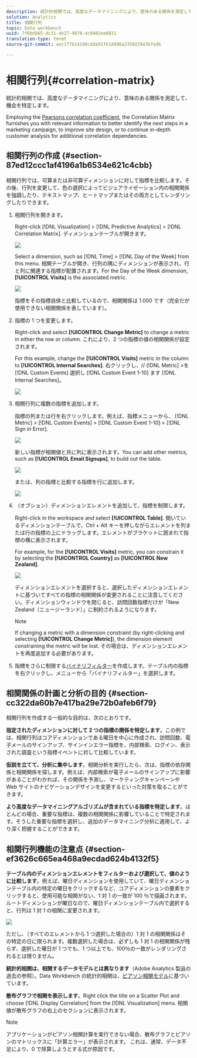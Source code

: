 ```yaml
---
description: 統計的相関では、高度なデータマイニングにより、意味のある関係を測定して、機会を特定します。
solution: Analytics
title: 相関行列
topic: Data workbench
uuid: 7f6bdb65-dc31-4e27-9870-4c9402ee6031
translation-type: tm+mt
source-git-commit: aec1f7b14198cdde91f61d490a235022943bfedb

---
```



# 相関行列{#correlation-matrix}

統計的相関では、高度なデータマイニングにより、意味のある関係を測定して、機会を特定します。

Employing the [Pearsons correlation coefficient](../../../../home/c-get-started/c-analysis-vis/c-correlation-analysis/c-correlation-pearsons.md#concept-5996cb8c89fd4df5b47b7318e7a1d29c), the Correlation Matrix furnishes you with relevant information to better identify the next steps in a marketing campaign, to improve site design, or to continue in-depth customer analysis for additional correlation dependencies.

## 相関行列の作成 {#section-87ed12ccc1af4196a1b6534e621c4cbb}

相関行列では、可算または非可算ディメンションに対して指標を比較します。その後、行列を変更して、色の選択によってビジュアライゼーション内の相関関係を強調したり、テキストマップ、ヒートマップまたはその両方としてレンダリングしたりできます。

1. 相関行列を開きます。

   Right-click [!DNL Visualization] > [!DNL Predictive Analytics] > [!DNL Correlation Matrix]. ディメンションテーブルが開きます。

   ![](assets/correlation_matrix_2.png)

   Select a dimension, such as [!DNL Time] > [!DNL Day of the Week] from this menu. 相関テーブルが開き、行列の隅にディメンションが表示され、行と列に関連する指標が配置されます。For the Day of the Week dimension, **[!UICONTROL Visits]** is the associated metric.

   ![](assets/correlation_matrix_1.png)

   指標をその指標自体と比較しているので、相関関係は 1.000 です（完全だが使用できない相関関係を表しています）。

1. 指標の 1 つを変更します。

   Right-click and select **[!UICONTROL Change Metric]** to change a metric in either the row or column. これにより、2 つの指標の値の相関関係が設定されます。

   For this example, change the **[!UICONTROL Visits]** metric in the column to **[!UICONTROL Internal Searches]**. 右クリックし、// [!DNL Metric] >を [!DNL Custom Events] 選択し [!DNL Custom Event 1-10] ます [!DNL Internal Searches]。

   ![](assets/correlation_matrix_change_metric.png)

1. 相関行列に複数の指標を追加します。

   指標の列または行を右クリックします。例えば、指標メニューから、 [!DNL Metric] > [!DNL Custom Events] > [!DNL Custom Event 1-10] > [!DNL Sign in Error].

   ![](assets/correlation_matrix_11.png)

   新しい指標が相関値と共に列に表示されます。You can add other metrics, such as **[!UICONTROL Email Signups]**, to build out the table.

   ![](assets/correlation_matrix_6.png)

   または、列の指標と比較する指標を行に追加します。

   ![](assets/correlation_matrix_add_metric.png)

1. （オプション）ディメンションエレメントを追加して、指標を制限します。

   Right-click in the workspace and select **[!UICONTROL Table]**. 開いているディメンションテーブルで、Ctrl + Alt キーを押しながらエレメントを列または行の指標の上にドラッグします。エレメントがブラケットに囲まれて指標の横に表示されます。

   For example, for the **[!UICONTROL Visits]** metric, you can constrain it by selecting the **[!UICONTROL Country]** as **[!UICONTROL New Zealand]**.

   ![](assets/correlation_matrix_dim_element.png)

   ディメンションエレメントを選択すると、選択したディメンションエレメントに基づいてすべての指標の相関関係が変更されることに注意してください。ディメンションウィンドウを閉じると、訪問回数指標だけが「New Zealand（ニュージーランド）」に制約されるようになります。

   >[!NOTE]
   >
   >If changing a metric with a dimension constraint (by right-clicking and selecting **[!UICONTROL Change Metric]**), the dimension element constraining the metric will be lost. その場合は、ディメンションエレメントを再度追加する必要があります。

1. 指標をさらに制限する[バイナリフィルター](../../../../home/c-get-started/c-analysis-vis/c-correlation-analysis/c-correlation-binary-filter.md#concept-24e1daff43c540f69019f236976da31c)を作成します。テーブル内の指標を右クリックし、メニューから「バイナリフィルター」を選択します。

## 相関関係の計画と分析の目的 {#section-cc322da60b7e417ba29e72b0afeb6f79}

相関行列を作成する一般的な目的は、次のとおりです。

**指定されたディメンションに対して 2 つの指標の関係を特定します**。この例では、相関行列はコアディメンションである曜日を中心に作成され、訪問回数、電子メールのサインアップ、サインインエラー指標を、内部検索、ログイン、表示された調査という指標イベントに対して比較しています。

**仮説を立てて、分析に集中します**。相関分析を実行したら、次は、指標の依存関係と相関関係を探します。例えば、内部検索が電子メールのサインアップに影響があることがわかれば、その関係を予測し、マーケティングキャンペーンや Web サイトのナビゲーションデザインを変更するといった対策を取ることができます。

**より高度なデータマイニングアルゴリズムが含まれている指標を特定します**。ほとんどの場合、重要な指標は、複数の相関関係に影響していることで特定されます。そうした重要な指標を選択し、追加のデータマイニング分析に適用して、より深く把握することができます。

## 相関行列機能の注意点 {#section-ef3626c665ea468a9ecdad624b4132f5}

**テーブル内のディメンションエレメントをフィルターおよび選択して、値のように比較します**。例えば、曜日ディメンションを使用していて、曜日ディメンションテーブル内の特定の曜日をクリックするなど、コアディメンションの要素をクリックすると、使用可能な相関がない、1 対 1 の一致が 100 ％で描画されます。ルートディメンションが曜日なので、曜日ディメンションテーブル内で選択すると、行列は 1 対 1 の相関に変更されます。

![](assets/correlation_matrix_10.png)

ただし、（すべてのエレメントから 1 つ選択した場合の）1 対 1 の相関関係はその特定の日に限られます。複数選択した場合は、必ずしも 1 対 1 の相関関係が残らず、選択した曜日が 1 つでも、1 つ以上でも、100％の一致がレンダリングされるとは限りません。

**統計的相関は、相関するデータモデルとは異なります**（Adobe Analytics 製品の過去の参照）。Data Workbench の統計的相関は、[ピアソン相関モデル](../../../../home/c-get-started/c-analysis-vis/c-correlation-analysis/c-correlation-pearsons.md#concept-5996cb8c89fd4df5b47b7318e7a1d29c)に基づいています。

**散布グラフで相関を表示します**。Right click the title on a Scatter Plot and choose [!DNL Display Correlation] from the [!DNL Visualization] menu. 相関値が散布グラフの右上のセクションに表示されます。

>[!NOTE]
>
>アプリケーションがピアソン相関計算を実行できない場合、散布グラフとピアソンのマトリックスに「計算エラー」が表示されます。 これは、通常、データ不足により、0 で除算しようとする式が原因です。
